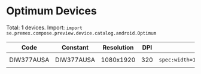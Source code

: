 # Optimum Devices

Total: **1** devices. Import: `import se.premex.compose.preview.device.catalog.android.Optimum`

| Code | Constant | Resolution | DPI | Compose Spec | Preview Usage |
|------|----------|------------|-----|-------------|---------------|
| DIW377AUSA | DIW377AUSA | 1080x1920 | 320 | `spec:width=1080px,height=1920px,dpi=320` | `@Preview(device = Optimum.DIW377AUSA)` |

<!-- Generated automatically. Do not edit manually. -->
